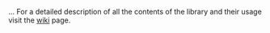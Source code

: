 ... For a detailed description of all the contents of the library and their usage visit the [wiki](https://github.com/Narumikazuchi/InputOutput/wiki) page.